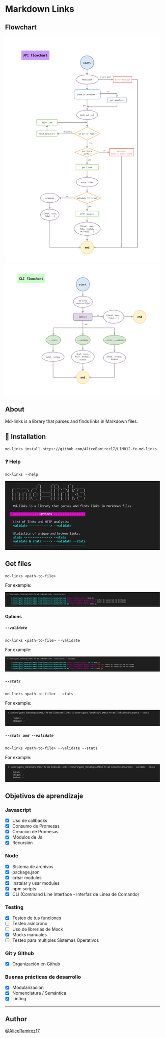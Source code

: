 # Markdown Links

## Flowchart

![API flowchart](./img/API-flowchart.jpg)
![CLI flowchart](./img/CLI-flowchart.jpg)

## About

Md-links is a library that parses and finds links in Markdown files.

## :pushpin: Installation

`md-links install https://github.com/AliceRamirez17/LIM012-fe-md-links`

### :question: Help

`md-links --help`

![md-links help](./img/md-links_help.jpg)

## Get files

`md-links <path-to-file>`

For example:

![md-links path](./img/md-links_path.jpg)

#### Options

##### `--validate`

`md-links <path-to-file> --validate`

For example:

![md-links validate](./img/md-links_validate.jpg)

##### `--stats`

`md-links <path-to-file> --stats`

For example:

![md-links stats](./img/md-links_stats.jpg)

##### `--stats and --validate`

`md-links <path-to-file> --validate --stats`

For example:

![md-links validate & stats](./img/md-links_validate_stats.jpg)

## Objetivos de aprendizaje

### Javascript
- [x] Uso de callbacks
- [x] Consumo de Promesas
- [x] Creacion de Promesas
- [x] Modulos de Js
- [x] Recursión

### Node
- [x] Sistema de archivos
- [x] package.json
- [x] crear modules
- [x] Instalar y usar modules
- [x] npm scripts
- [x] CLI (Command Line Interface - Interfaz de Línea de Comando)

### Testing
- [x] Testeo de tus funciones
- [ ] Testeo asíncrono
- [ ] Uso de librerias de Mock
- [x] Mocks manuales
- [ ] Testeo para multiples Sistemas Operativos

### Git y Github
- [x] Organización en Github

### Buenas prácticas de desarrollo
- [x] Modularización
- [x] Nomenclatura / Semántica
- [x] Linting

***

## Author

[@AliceRamirez17](https://github.com/AliceRamirez17 "Alice's repository")